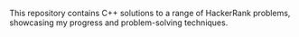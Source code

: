 This repository contains C++ solutions to a range of HackerRank problems, showcasing my progress and problem-solving techniques.

